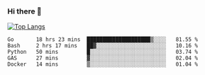 ### Hi there 👋

<!--
**3Xpl0it3r/3Xpl0it3r** is a ✨ _special_ ✨ repository because its `README.md` (this file) appears on your GitHub profile.

Here are some ideas to get you started:

- 🔭 I’m currently working on ...
- 🌱 I’m currently learning ...
- 👯 I’m looking to collaborate on ...
- 🤔 I’m looking for help with ...
- 💬 Ask me about ...
- 📫 How to reach me: ...
- 😄 Pronouns: ...
- ⚡ Fun fact: ...
-->


[![Top Langs](https://github-readme-stats.vercel.app/api/top-langs/?username=3Xpl0it3r&layout=compact)](https://github.com/3Xpl0it3r/3Xpl0it3r)

<!--START_SECTION:waka-->
```text
Go       18 hrs 23 mins  ████████████████████▒░░░░   81.55 % 
Bash     2 hrs 17 mins   ██▓░░░░░░░░░░░░░░░░░░░░░░   10.16 % 
Python   50 mins         █░░░░░░░░░░░░░░░░░░░░░░░░   03.74 % 
GAS      27 mins         ▓░░░░░░░░░░░░░░░░░░░░░░░░   02.04 % 
Docker   14 mins         ▒░░░░░░░░░░░░░░░░░░░░░░░░   01.04 % 
```
<!--END_SECTION:waka-->
